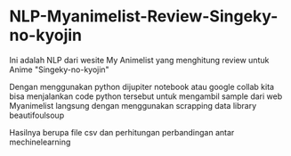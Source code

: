 # NLP-Myanimelist-Review-Singeky-no-kyojin
<p>Ini adalah NLP dari wesite My Animelist yang menghitung review untuk Anime "Singeky-no-kyojin"</p>
<p>Dengan menggunakan python dijupiter notebook atau google collab kita bisa menjalankan code python tersebut untuk mengambil sample dari web Myanimelist langsung dengan menggunakan scrapping data library beautifoulsoup</p>
<p>Hasilnya berupa file csv dan perhitungan perbandingan antar mechinelearning</p>
